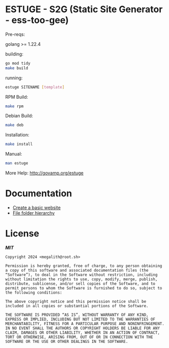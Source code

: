# ESTUGE - S2G (Static Site Generator - ess-too-gee)

Pre-reqs:

golang >= 1.22.4

building:

```sh
go mod tidy
make build
```

running:

```sh
estuge SITENAME [template]
```

RPM Build:

```sh
make rpm
```

Debian Build:

```sh
make deb
```

Installation:

```sh
make install
```

Manual:

```sh
man estuge
```

More Help: http://govamp.org/estuge

# Documentation

- [Create a basic website](Documentation/CreatingABasicWebsite.md)
- [File folder hierarchy](Documentation/FileFolderHierarchy.md)

# License
***MIT***
```
Copyright 2024 <megalith@root.sh>

Permission is hereby granted, free of charge, to any person obtaining a copy of this software and associated documentation files (the “Software”), to deal in the Software without restriction, including without limitation the rights to use, copy, modify, merge, publish, distribute, sublicense, and/or sell copies of the Software, and to permit persons to whom the Software is furnished to do so, subject to the following conditions:

The above copyright notice and this permission notice shall be included in all copies or substantial portions of the Software.

THE SOFTWARE IS PROVIDED “AS IS”, WITHOUT WARRANTY OF ANY KIND, EXPRESS OR IMPLIED, INCLUDING BUT NOT LIMITED TO THE WARRANTIES OF MERCHANTABILITY, FITNESS FOR A PARTICULAR PURPOSE AND NONINFRINGEMENT. IN NO EVENT SHALL THE AUTHORS OR COPYRIGHT HOLDERS BE LIABLE FOR ANY CLAIM, DAMAGES OR OTHER LIABILITY, WHETHER IN AN ACTION OF CONTRACT, TORT OR OTHERWISE, ARISING FROM, OUT OF OR IN CONNECTION WITH THE SOFTWARE OR THE USE OR OTHER DEALINGS IN THE SOFTWARE.
```